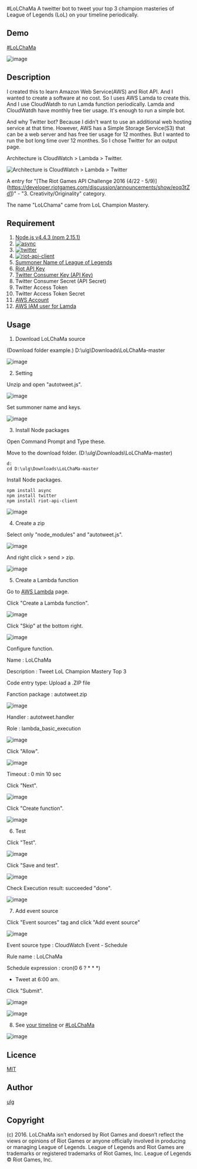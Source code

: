 #LoLChaMa
A tweitter bot to tweet your top 3 champion masteries of League of Legends (LoL) on your timeline periodically.

## Demo
[#LoLChaMa](https://twitter.com/hashtag/LoLChaMa?f=tweets&vertical=default&src=hash)

![image](https://cloud.githubusercontent.com/assets/11805940/15088698/69c45b2a-1432-11e6-8013-721468e840d6.png)

## Description
I created this to learn Amazon Web Service(AWS) and Riot API. And I wanted to create a software at no cost. So I uses AWS Lamda to create this. And I use CloudWatdh to run Lamda function periodically. Lamda and CloudWatdh have monthly free tier usage. It's enough to run a simple bot. 

And why Twitter bot? Because I didn't want to use an additional web hosting service at that time. However, AWS has a Simple Storage Service(S3) that can be a web server and has free tier usage for 12 monthes. But I wanted to run the bot long time over 12 monthes. So I chose Twitter for an output page.

Architecture is CloudWatch > Lambda > Twitter.

![Architecture is CloudWatch > Lambda > Twitter](https://cloud.githubusercontent.com/assets/11805940/15088395/e6d4447c-142d-11e6-812b-64dee3d60b17.png "CloudWatch > Lambda > Twitter")

A entry for "[The Riot Games API Challenge 2016 (4/22 - 5/9)] (https://developer.riotgames.com/discussion/announcements/show/eoq3tZd1)" - "3. Creativity/Originality" category.

The name "LoLChama" came from LoL Champion Mastery.

## Requirement
1. [Node.js v4.4.3 (npm 2.15.1)](https://nodejs.org/en/download/)
2. [![async](https://nodei.co/npm/async.png?mini=true)](https://www.npmjs.com/package/async "async")
3. [![twitter](https://nodei.co/npm/twitter.png?mini=true)](https://www.npmjs.com/package/twitter "twitter")
4. [![riot-api-client](https://nodei.co/npm/riot-api-client.png?mini=true)](https://www.npmjs.com/package/riot-api-client "riot-api-client")
5. [Summoner Name of League of Legends](https://signup.na.leagueoflegends.com)
5. [Riot API Key](https://developer.riotgames.com/)
6. [Twitter Consumer Key (API Key)](https://apps.twitter.com/)
7. Twitter Consumer Secret (API Secret)
8. Twitter Access Token
9. Twitter Access Token Secret
10. [AWS Account](https://docs.aws.amazon.com/lambda/latest/dg/setting-up.html)
11. [AWS IAM user for Lamda](https://docs.aws.amazon.com/lambda/latest/dg/setting-up.html#setting-up-iam)

## Usage
1. Download LoLChaMa source

(Download folder example.) D:\ulg\Downloads\LoLChaMa-master

![image](https://cloud.githubusercontent.com/assets/11805940/15089172/ec789c9c-1438-11e6-87df-a969bc419c66.png)

2. Setting

Unzip and open "autotweet.js".

![image](https://cloud.githubusercontent.com/assets/11805940/15089266/d118b8d6-143a-11e6-99b0-85c56c24d4be.png)

Set summoner name and keys.
 
 ![image](https://cloud.githubusercontent.com/assets/11805940/15089352/7784346a-143c-11e6-8e41-22c417dbbd6a.png)

3. Install Node packages

Open Command Prompt and Type these.

Move to the download folder. (D:\ulg\Downloads\LoLChaMa-master)

    d:
    cd D:\ulg\Downloads\LoLChaMa-master

Install Node packages.

    npm install async
    npm install twitter
    npm install riot-api-client

![image](https://cloud.githubusercontent.com/assets/11805940/15089490/1397e8a4-143f-11e6-8f14-b7a83d4c3555.png)

4. Create a zip

Select only "node_modules" and "autotweet.js".

![image](https://cloud.githubusercontent.com/assets/11805940/15089535/0e7de9d0-1440-11e6-8cda-e84fe9727dd6.png)

And right click > send > zip.

![image](https://cloud.githubusercontent.com/assets/11805940/15089539/20e9b2c0-1440-11e6-9164-d26a02268bfe.png)

5. Create a Lambda function

Go to [AWS Lambda](https://console.aws.amazon.com/lambda/) page.

Click "Create  a Lambda function".

![image](https://cloud.githubusercontent.com/assets/11805940/15089561/9224b3b8-1440-11e6-9b6f-e377b66135d7.png)

Click "Skip" at the bottom right.

![image](https://cloud.githubusercontent.com/assets/11805940/15089652/fa00ce34-1442-11e6-9cd8-a9a63bb44ab4.png)

Configure function.

Name : LoLChaMa

Description : Tweet LoL Champion Mastery Top 3

Code entry type: Upload a .ZIP file

Fanction package : autotweet.zip

![image](https://cloud.githubusercontent.com/assets/11805940/15089615/f22c5cd8-1441-11e6-9e02-9f8a2105a42e.png)

Handler : autotweet.handler

Role : lambda_basic_execution

![image](https://cloud.githubusercontent.com/assets/11805940/15089677/0c07618c-1444-11e6-9cba-c1e986f0e05d.png)

Click "Allow".

![image](https://cloud.githubusercontent.com/assets/11805940/15089641/7d0abdb8-1442-11e6-8a2d-45f03c85b44b.png)

Timeout : 0 min 10 sec

Click "Next".

![image](https://cloud.githubusercontent.com/assets/11805940/15089649/c5df47e8-1442-11e6-9903-83444d531bf3.png)

Click "Create function".

![image](https://cloud.githubusercontent.com/assets/11805940/15089688/7a68cd5a-1444-11e6-900a-30d0f3a4ec2f.png)

6. Test

Click "Test".

![image](https://cloud.githubusercontent.com/assets/11805940/15089703/ec4b1d24-1444-11e6-9e44-9f6f8c319695.png)

Click "Save and test".

![image](https://cloud.githubusercontent.com/assets/11805940/15089718/3d2e2e48-1445-11e6-9f1f-1206281fb9da.png)

Check Execution result: succeeded "done".

![image](https://cloud.githubusercontent.com/assets/11805940/15089839/82464c9c-1448-11e6-923b-0bcf41c0dec5.png)

7. Add event source

Click "Event sources" tag and click "Add event source"

![image](https://cloud.githubusercontent.com/assets/11805940/15089788/04bd51c2-1447-11e6-83d4-c89ddc1f9d5a.png)

Event source type : CloudWatch Event - Schedule

Rule name : LoLChaMa

Schedule expression : cron(0 6 ? * * *)

 * Tweet at 6:00 am.

Click "Submit".

![image](https://cloud.githubusercontent.com/assets/11805940/15089804/ae270ffa-1447-11e6-8113-00cffd34e037.png)

![image](https://cloud.githubusercontent.com/assets/11805940/15089829/5b9e8d3e-1448-11e6-86d6-5e1fe3fefcb9.png)

8. See [your timeline](https://twitter.com/) or [#LoLChaMa](https://twitter.com/hashtag/LoLChaMa?f=tweets&vertical=default&src=hash)

![image](https://cloud.githubusercontent.com/assets/11805940/15088698/69c45b2a-1432-11e6-8013-721468e840d6.png)

## Licence

[MIT](http://choosealicense.com/licenses/mit/)

## Author

[ulg](https://twitter.com/ulg_)

## Copyright
(c) 2016. LoLChaMa isn’t endorsed by Riot Games and doesn’t reflect the views or opinions of Riot Games or anyone officially involved in producing or managing League of Legends. League of Legends and Riot Games are trademarks or registered trademarks of Riot Games, Inc. League of Legends © Riot Games, Inc.

